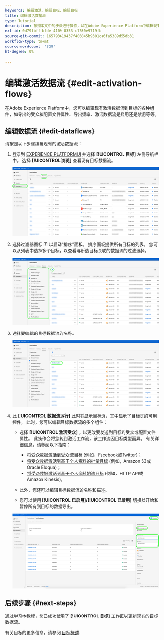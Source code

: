 ```yaml
---
keywords: 编辑激活、编辑目标、编辑目标
title: 编辑激活数据流
type: Tutorial
description: 按照本文中的步骤进行操作，以在Adobe Experience Platform中编辑现有的激活数据流。
exl-id: 0d79fbff-bfde-4109-8353-c7530e9719fb
source-git-commit: 165793619437f403045b9301ca6fa5389d55db31
workflow-type: tm+mt
source-wordcount: '328'
ht-degree: 0%

---
```


# 编辑激活数据流 {#edit-activation-flows}

在Adobe Experience Platform中，您可以编辑现有激活数据流到目标的各种组件，如导出的受众和配置文件属性、导出频率、激活数据流是启用还是禁用等等。

## 编辑数据流 {#edit-dataflows}

请按照以下步骤编辑现有的激活数据流：

1. 登录到 [EXPERIENCE PLATFORMUI](https://platform.adobe.com/) 并选择 **[!UICONTROL 目标]** 左侧导航栏中。 选择 **[!UICONTROL 浏览]** 查看现有目标数据流。

   ![浏览目标](../assets/ui/edit-activation/browse-destinations.png)

2. 选择过滤器图标 ![筛选图标](../assets/ui/edit-activation/filter.png) 以启动“排序”面板。 排序面板提供所有目标的列表。 您可以从列表中选择多个目标，以查看与所选目标关联的数据流的过滤选择。

   ![筛选目标](../assets/ui/edit-activation/filter-destinations.png)

3. 选择要编辑的目标数据流的名称。

   ![选择目标](../assets/ui/edit-activation/destination-select.png)

4. 此 **[!UICONTROL 数据流运行]** 此时将显示目标页，其中显示了目标页的可用控件。 此时，您可以编辑目标数据流的多个组件：

   * 选择 **[!UICONTROL 激活受众]** ，以更改要发送到目标的受众或配置文件属性。 此操作会将您转到激活工作流，该工作流因目标类型而异。 有关详细信息，请参阅以下指南：
      * [将受众数据激活到受众流目标](./activate-segment-streaming-destinations.md) (例如，Facebook或Twitter)；
      * [将受众数据激活到基于个人资料的批量目标](./activate-batch-profile-destinations.md) (例如，Amazon S3或Oracle Eloqua)；
      * [将受众数据激活到基于个人资料的流目标](./activate-streaming-profile-destinations.md) (例如，HTTP API或Amazon Kinesis)。

   * 此外，您还可以编辑目标数据流的名称和描述。
   * 您可以使用 **[!UICONTROL 已启用]/[!UICONTROL 已禁用]** 切换以开始和暂停所有到目标的数据导出。

   ![目标详细信息](../assets/ui/edit-activation/destination-details.png)

## 后续步骤 {#next-steps}

通过学习本教程，您已成功使用了 **[!UICONTROL 目标]** 工作区以更新现有的目标数据流。

有关目标的更多信息，请参阅 [目标概述](../catalog/overview.md).
